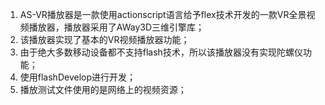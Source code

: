 1. AS-VR播放器是一款使用actionscript语言给予flex技术开发的一款VR全景视频播放器，播放器采用了AWay3D三维引擎库；
2. 该播放器实现了基本的VR视频播放器功能；
3. 由于绝大多数移动设备都不支持flash技术，所以该播放器没有实现陀螺仪功能；
4. 使用flashDevelop进行开发；
5. 播放测试文件使用的是网络上的视频资源；